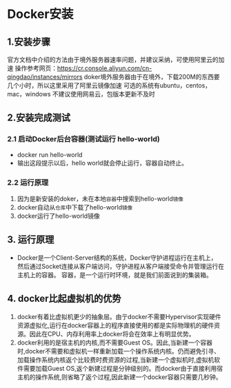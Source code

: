 # Docker安装

## 1.安装步骤

官方文档中介绍的方法由于境外服务器速率问题，并建议采纳，可使用阿里云的加速
操作参考网页：<https://cr.console.aliyun.com/cn-qingdao/instances/mirrors>
doker境外服务器由于在境外，下载200M的东西要几个小时，所以这里采用了阿里云镜像加速
可选的系统有ubuntu，centos，mac，windows
不建议使用网易云，包版本更新不及时

## 2.安装完成测试

### 2.1 启动Docker后台容器(测试运行 hello-world)

* docker run hello-world
* 输出这段提示以后，hello world就会停止运行，容器自动终止。

### 2.2 运行原理

1. 因为是新安装的doker，未在本地`容器`中搜索到hello-world`镜像`
2. docker自动从`仓库`中下载了hello-world`镜像`
3. docker运行了hello-world镜像

## 3. 运行原理

* Docker是一个Client-Server结构的系统，Docker守护进程运行在主机上， 然后通过Socket连接从客户端访问，守护进程从客户端接受命令并管理运行在主机上的容器。 容器，是一个运行时环境，就是我们前面说到的集装箱。

## 4. docker比起虚拟机的优势

1. docker有着比虚拟机更少的抽象层。由亍docker不需要Hypervisor实现硬件资源虚拟化,运行在docker容器上的程序直接使用的都是实际物理机的硬件资源。因此在CPU、内存利用率上docker将会在效率上有明显优势。
2. docker利用的是宿主机的内核,而不需要Guest OS。因此,当新建一个容器时,docker不需要和虚拟机一样重新加载一个操作系统内核。仍而避免引寻、加载操作系统内核返个比较费时费资源的过程,当新建一个虚拟机时,虚拟机软件需要加载Guest OS,返个新建过程是分钟级别的。而docker由于直接利用宿主机的操作系统,则省略了返个过程,因此新建一个docker容器只需要几秒钟。
